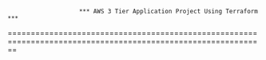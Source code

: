 
                        *** AWS 3 Tier Application Project Using Terraform ***

==============================================================================================================
